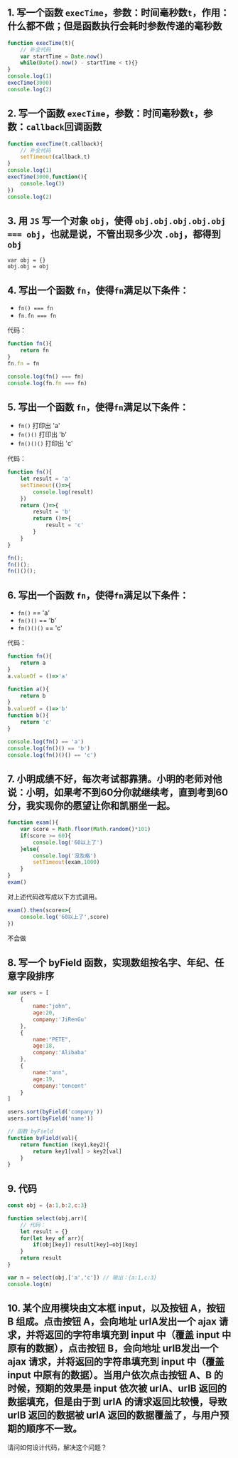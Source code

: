 ## 1. 写一个函数 `execTime`，参数：时间毫秒数`t`，作用：什么都不做；但是函数执行会耗时参数传递的毫秒数

```js
function execTime(t){
    // 补全代码
    var startTime = Date.now()
    while(Date().now() - startTime < t){}
}
console.log(1)
execTime(3000)
console.log(2)
```

## 2. 写一个函数 `execTime`，参数：时间毫秒数`t`，参数：`callback`回调函数

```js
function execTime(t,callback){
    // 补全代码
    setTimeout(callback,t)
}
console.log(1)
execTime(3000,function(){
    console.log(3)
})
console.log(2)
```

## 3. 用 `JS` 写一个对象 `obj`，使得 `obj.obj.obj.obj.obj === obj`，也就是说，不管出现多少次 `.obj`，都得到 `obj`

```
var obj = {}
obj.obj = obj
```

## 4. 写出一个函数 `fn`，使得`fn`满足以下条件：

- `fn() === fn`
- `fn.fn === fn`

代码：

```js
function fn(){
    return fn
}
fn.fn = fn

console.log(fn() === fn)
console.log(fn.fn === fn)
```

## 5. 写出一个函数 `fn`，使得`fn`满足以下条件：

- `fn()` 打印出 'a'
- `fn()()` 打印出 'b'
- `fn()()()` 打印出 'c'

代码：

```js
function fn(){
    let result = 'a'
    setTimeout(()=>{
        console.log(result)
    })
    return ()=>{
        result = 'b'
        return ()=>{
            result = 'c'
        }
    }
}

fn();
fn()();
fn()()();
```

## 6. 写出一个函数 `fn`，使得`fn`满足以下条件：

- `fn()` == 'a'
- `fn()()` == 'b'
- `fn()()()` == 'c'

代码：

```js
function fn(){
    return a
}
a.valueOf = ()=>'a'

function a(){
    return b
}
b.valueOf = ()=>'b'
function b(){
    return 'c'
}

console.log(fn() == 'a')
console.log(fn()() == 'b')
console.log(fn()()() == 'c')
```

## 7. 小明成绩不好，每次考试都靠猜。小明的老师对他说：小明，如果考不到60分你就继续考，直到考到60分，我实现你的愿望让你和凯丽坐一起。

```js
function exam(){
    var score = Math.floor(Math.random()*101)
    if(score >= 60){
        console.log('60以上了')
    }else{
        console.log('没及格')
        setTimeout(exam,1000)
    }
}
exam()
```

对上述代码改写成以下方式调用。

```js
exam().then(score=>{
    console.log('60以上了',score)
})
```

不会做

## 8. 写一个 byField 函数，实现数组按名字、年纪、任意字段排序

```js
var users = [
    {
        name:"john",
        age:20,
        company:'JiRenGu'
    },
    {
        name:"PETE",
        age:18,
        company:'Alibaba'
    },
    {
        name:"ann",
        age:19,
        company:'tencent'
    }
]

users.sort(byField('company'))
users.sort(byField('name'))

// 函数 byField
function byField(val){
    return function (key1,key2){
        return key1[val] > key2[val]
    }
}
```

## 9. 代码

```js
const obj = {a:1,b:2,c:3}

function select(obj,arr){
    // 代码：
    let result = {}
    for(let key of arr){
        if(obj[key]) result[key]=obj[key]
    }
    return result
}

var n = select(obj,['a','c']) // 输出：{a:1,c:3}
console.log(n)
```

## 10. 某个应用模块由文本框 input，以及按钮 A，按钮 B 组成。点击按钮 A，会向地址 urlA发出一个 ajax 请求，并将返回的字符串填充到 input 中（覆盖 input 中原有的数据），点击按钮 B，会向地址 urlB发出一个 ajax 请求，并将返回的字符串填充到 input 中（覆盖 input 中原有的数据）。当用户依次点击按钮 A、B 的时候，预期的效果是 input 依次被 urlA、urlB 返回的数据填充，但是由于到 urlA 的请求返回比较慢，导致 urlB 返回的数据被 urlA 返回的数据覆盖了，与用户预期的顺序不一致。

请问如何设计代码，解决这个问题？

